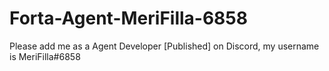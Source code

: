 # Forta-Agent-MeriFilla-6858
Please add me as a Agent Developer [Published] on Discord, my username is MeriFilla#6858
